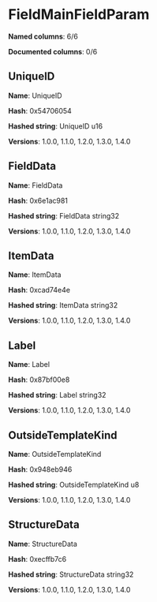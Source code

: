 # FieldMainFieldParam
**Named columns**: 6/6

**Documented columns**: 0/6

## UniqueID

**Name**: UniqueID

**Hash**: 0x54706054

**Hashed string**: UniqueID u16

**Versions**: 1.0.0, 1.1.0, 1.2.0, 1.3.0, 1.4.0

## FieldData

**Name**: FieldData

**Hash**: 0x6e1ac981

**Hashed string**: FieldData string32

**Versions**: 1.0.0, 1.1.0, 1.2.0, 1.3.0, 1.4.0

## ItemData

**Name**: ItemData

**Hash**: 0xcad74e4e

**Hashed string**: ItemData string32

**Versions**: 1.0.0, 1.1.0, 1.2.0, 1.3.0, 1.4.0

## Label

**Name**: Label

**Hash**: 0x87bf00e8

**Hashed string**: Label string32

**Versions**: 1.0.0, 1.1.0, 1.2.0, 1.3.0, 1.4.0

## OutsideTemplateKind

**Name**: OutsideTemplateKind

**Hash**: 0x948eb946

**Hashed string**: OutsideTemplateKind u8

**Versions**: 1.0.0, 1.1.0, 1.2.0, 1.3.0, 1.4.0

## StructureData

**Name**: StructureData

**Hash**: 0xecffb7c6

**Hashed string**: StructureData string32

**Versions**: 1.0.0, 1.1.0, 1.2.0, 1.3.0, 1.4.0

